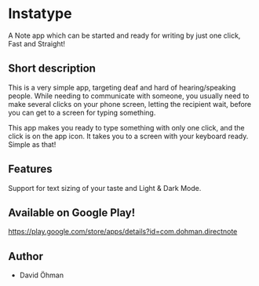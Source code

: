 # Instatype
A Note app which can be started and ready for writing by just one click, Fast and Straight!

## Short description
This is a very simple app, targeting deaf and hard of hearing/speaking people. While needing to communicate with someone, you usually need to make several clicks on your phone screen, letting the recipient wait, before you can get to a screen for typing something.

This app makes you ready to type something with only one click, and the click is on the app icon. It takes you to a screen with your keyboard ready. Simple as that!

## Features
Support for text sizing of your taste and Light & Dark Mode.

## Available on Google Play!
https://play.google.com/store/apps/details?id=com.dohman.directnote

## Author
- David Öhman
